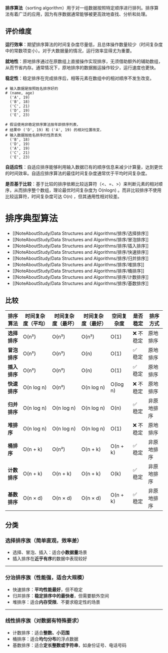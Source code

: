 **排序算法**（sorting algorithm）用于对一组数据按照特定顺序进行排列。排序算法有着广泛的应用，因为有序数据通常能够被更高效地查找、分析和处理。

## 评价维度
**运行效率**：期望排序算法的时间复杂度尽量低，且总体操作数量较少（时间复杂度中的常数项变小）。对于大数据量的情况，运行效率显得尤为重要。

**就地性**：原地排序通过在原数组上直接操作实现排序，无须借助额外的辅助数组，从而节省内存。通常情况下，原地排序的数据搬运操作较少，运行速度也更快。

**稳定性**：稳定排序在完成排序后，相等元素在数组中的相对顺序不发生改变。
```
# 输入数据是按照姓名排序好的
# (name, age)
  ('A', 19)
  ('B', 18)
  ('C', 21)
  ('D', 19)
  ('E', 23)

# 假设使用非稳定排序算法按年龄排序列表，
# 结果中 ('D', 19) 和 ('A', 19) 的相对位置改变，
# 输入数据按姓名排序的性质丢失
  ('B', 18)
  ('D', 19)
  ('A', 19)
  ('C', 21)
  ('E', 23)
```

**自适应性**：自适应排序能够利用输入数据已有的顺序信息来减少计算量，达到更优的时间效率。自适应排序算法的最佳时间复杂度通常优于平均时间复杂度。

**是否基于比较**：基于比较的排序依赖比较运算符（<、=、>）来判断元素的相对顺序，从而排序整个数组，理论最优时间复杂度为 O(nlog⁡n) 。而非比较排序不使用比较运算符，时间复杂度可达 O(n) ，但其通用性相对较差。

# 排序典型算法
- [[NoteAboutStudy/Data Structures and  Algorithms/排序/选择排序]]
- [[NoteAboutStudy/Data Structures and  Algorithms/排序/冒泡排序]]
- [[NoteAboutStudy/Data Structures and  Algorithms/排序/插入排序]]
- [[NoteAboutStudy/Data Structures and  Algorithms/排序/快速排序]]
- [[NoteAboutStudy/Data Structures and  Algorithms/排序/归并排序]]
- [[NoteAboutStudy/Data Structures and  Algorithms/排序/堆排序]]
- [[NoteAboutStudy/Data Structures and  Algorithms/排序/桶排序]]
- [[NoteAboutStudy/Data Structures and  Algorithms/排序/计数排序]]
- [[NoteAboutStudy/Data Structures and  Algorithms/排序/基数排序]]
## 比较

| 排序算法     | 时间复杂度（平均）  | 时间复杂度（最坏）  | 时间复杂度（最好）  | 空间复杂度    | 是否稳定  | 排序方式  |
| -------- | ---------- | ---------- | ---------- | -------- | ----- | ----- |
| **选择排序** | O(n²)      | O(n²)      | O(n²)      | O(1)     | ❌ 不稳定 | 原地排序  |
| **冒泡排序** | O(n²)      | O(n²)      | O(n)       | O(1)     | ✅ 稳定  | 原地排序  |
| **插入排序** | O(n²)      | O(n²)      | O(n)       | O(1)     | ✅ 稳定  | 原地排序  |
| **快速排序** | O(n log n) | O(n²)      | O(n log n) | O(log n) | ❌ 不稳定 | 原地排序  |
| **归并排序** | O(n log n) | O(n log n) | O(n log n) | O(n)     | ✅ 稳定  | 非原地排序 |
| **堆排序**  | O(n log n) | O(n log n) | O(n log n) | O(1)     | ❌ 不稳定 | 原地排序  |
| **桶排序**  | O(n + k)   | O(n²)      | O(n + k)   | O(n + k) | ✅ 稳定  | 非原地排序 |
| **计数排序** | O(n + k)   | O(n + k)   | O(n + k)   | O(k)     | ✅ 稳定  | 非原地排序 |
| **基数排序** | O(n × d)   | O(n × d)   | O(n × d)   | O(n + k) | ✅ 稳定  | 非原地排序 |

## 分类
### 选择排序族（简单直观，效率差）
- 选择、冒泡、插入：适合**小数据量**场景
- 插入排序在**近乎有序**的数据中表现较好
---

### 分治排序族（性能强，适合大规模）
- 快速排序：**平均性能最好**，但不稳定
- 归并排序：**稳定排序中的最快者**，但需要额外空间
- 堆排序：适合**内存受限**、不要求稳定性的场景
---

### 线性排序族（对数据有特殊要求）
- 计数排序：适合**整数、小范围**
- 桶排序：适合**均匀分布**的浮点数据
- 基数排序：适合**定长整数或字符串**，如身份证号、电话号码